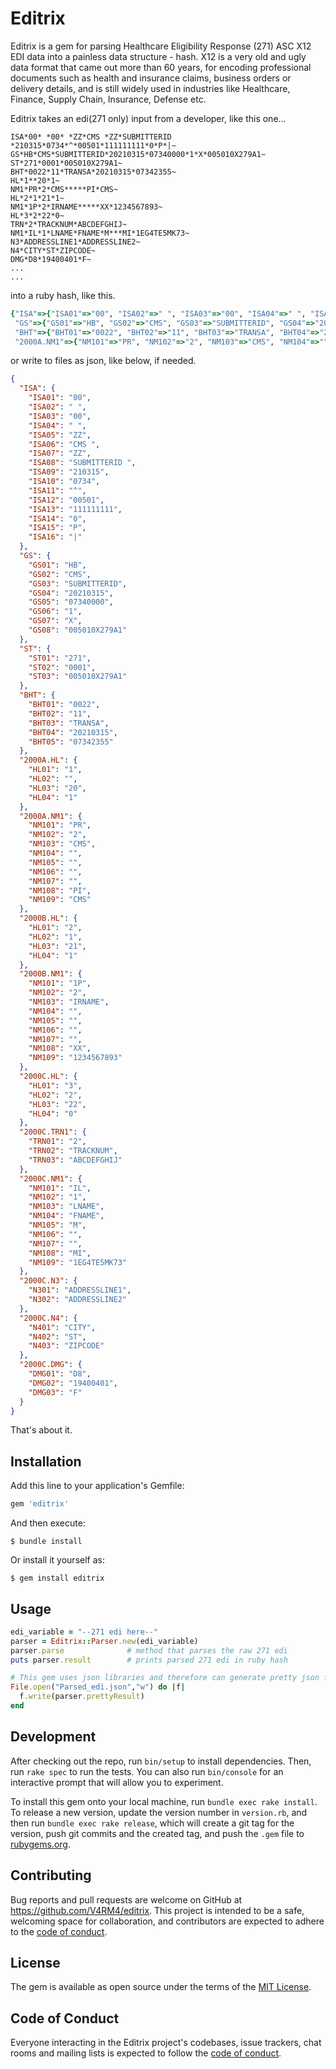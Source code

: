 # Editrix

Editrix is a gem for parsing Healthcare Eligibility Response (271) ASC X12 EDI data into a painless data structure - hash. X12 is a very old and ugly data format that came out more than 60 years, for encoding professional documents such as health and insurance claims, business orders or delivery details, and is still widely used in industries like Healthcare, Finance, Supply Chain, Insurance, Defense etc.

Editrix takes an edi(271 only) input from a developer, like this one...
```text
ISA*00* *00* *ZZ*CMS *ZZ*SUBMITTERID *210315*0734*^*00501*111111111*0*P*|~
GS*HB*CMS*SUBMITTERID*20210315*07340000*1*X*005010X279A1~
ST*271*0001*005010X279A1~
BHT*0022*11*TRANSA*20210315*07342355~
HL*1**20*1~
NM1*PR*2*CMS*****PI*CMS~
HL*2*1*21*1~
NM1*1P*2*IRNAME*****XX*1234567893~
HL*3*2*22*0~
TRN*2*TRACKNUM*ABCDEFGHIJ~
NM1*IL*1*LNAME*FNAME*M***MI*1EG4TE5MK73~
N3*ADDRESSLINE1*ADDRESSLINE2~
N4*CITY*ST*ZIPCODE~
DMG*D8*19400401*F~
...
...
```
into a ruby hash, like this.
```ruby
{"ISA"=>{"ISA01"=>"00", "ISA02"=>" ", "ISA03"=>"00", "ISA04"=>" ", "ISA05"=>"ZZ", "ISA06"=>"CMS ", "ISA07"=>"ZZ", "ISA08"=>"SUBMITTERID ", "ISA09"=>"210315", "ISA10"=>"0734", "ISA11"=>"^", "ISA12"=>"00501", "ISA13"=>"111111111", "ISA14"=>"0", "ISA15"=>"P", "ISA16"=>"|"}, 
 "GS"=>{"GS01"=>"HB", "GS02"=>"CMS", "GS03"=>"SUBMITTERID", "GS04"=>"20210315", "GS05"=>"07340000", "GS06"=>"1", "GS07"=>"X", "GS08"=>"005010X279A1"}, "ST"=>{"ST01"=>"271", "ST02"=>"0001", "ST03"=>"005010X279A1"}, 
 "BHT"=>{"BHT01"=>"0022", "BHT02"=>"11", "BHT03"=>"TRANSA", "BHT04"=>"20210315", "BHT05"=>"07342355"}, "2000A.HL"=>{"HL01"=>"1", "HL02"=>"", "HL03"=>"20", "HL04"=>"1"}, 
 "2000A.NM1"=>{"NM101"=>"PR", "NM102"=>"2", "NM103"=>"CMS", "NM104"=>"", "NM105"=>"", "NM106"=>"", "NM107"=>"", "NM108"=>"PI", "NM109"=>"CMS"}, "2000B.HL"=>{"HL01"=>"2", "HL02"=>"1", "HL03"=>"21", "HL04"=>"1"}} #....
```
or write to files as json, like below, if needed.
```json
{
  "ISA": {
    "ISA01": "00",
    "ISA02": " ",
    "ISA03": "00",
    "ISA04": " ",
    "ISA05": "ZZ",
    "ISA06": "CMS ",
    "ISA07": "ZZ",
    "ISA08": "SUBMITTERID ",
    "ISA09": "210315",
    "ISA10": "0734",
    "ISA11": "^",
    "ISA12": "00501",
    "ISA13": "111111111",
    "ISA14": "0",
    "ISA15": "P",
    "ISA16": "|"
  },
  "GS": {
    "GS01": "HB",
    "GS02": "CMS",
    "GS03": "SUBMITTERID",
    "GS04": "20210315",
    "GS05": "07340000",
    "GS06": "1",
    "GS07": "X",
    "GS08": "005010X279A1"
  },
  "ST": {
    "ST01": "271",
    "ST02": "0001",
    "ST03": "005010X279A1"
  },
  "BHT": {
    "BHT01": "0022",
    "BHT02": "11",
    "BHT03": "TRANSA",
    "BHT04": "20210315",
    "BHT05": "07342355"
  },
  "2000A.HL": {
    "HL01": "1",
    "HL02": "",
    "HL03": "20",
    "HL04": "1"
  },
  "2000A.NM1": {
    "NM101": "PR",
    "NM102": "2",
    "NM103": "CMS",
    "NM104": "",
    "NM105": "",
    "NM106": "",
    "NM107": "",
    "NM108": "PI",
    "NM109": "CMS"
  },
  "2000B.HL": {
    "HL01": "2",
    "HL02": "1",
    "HL03": "21",
    "HL04": "1"
  },
  "2000B.NM1": {
    "NM101": "1P",
    "NM102": "2",
    "NM103": "IRNAME",
    "NM104": "",
    "NM105": "",
    "NM106": "",
    "NM107": "",
    "NM108": "XX",
    "NM109": "1234567893"
  },
  "2000C.HL": {
    "HL01": "3",
    "HL02": "2",
    "HL03": "22",
    "HL04": "0"
  },
  "2000C.TRN1": {
    "TRN01": "2",
    "TRN02": "TRACKNUM",
    "TRN03": "ABCDEFGHIJ"
  },
  "2000C.NM1": {
    "NM101": "IL",
    "NM102": "1",
    "NM103": "LNAME",
    "NM104": "FNAME",
    "NM105": "M",
    "NM106": "",
    "NM107": "",
    "NM108": "MI",
    "NM109": "1EG4TE5MK73"
  },
  "2000C.N3": {
    "N301": "ADDRESSLINE1",
    "N302": "ADDRESSLINE2"
  },
  "2000C.N4": {
    "N401": "CITY",
    "N402": "ST",
    "N403": "ZIPCODE"
  },
  "2000C.DMG": {
    "DMG01": "D8",
    "DMG02": "19400401",
    "DMG03": "F"
  }
} 
```
That's about it.


## Installation

Add this line to your application's Gemfile:

```ruby
gem 'editrix'
```

And then execute:

    $ bundle install

Or install it yourself as:

    $ gem install editrix

## Usage
```ruby
edi_variable = "--271 edi here--"
parser = Editrix::Parser.new(edi_variable) 
parser.parse              # method that parses the raw 271 edi
puts parser.result        # prints parsed 271 edi in ruby hash

# This gem uses json libraries and therefore can generate pretty json files.
File.open("Parsed_edi.json","w") do |f|
  f.write(parser.prettyResult)
end
```

## Development

After checking out the repo, run `bin/setup` to install dependencies. Then, run `rake spec` to run the tests. You can also run `bin/console` for an interactive prompt that will allow you to experiment.

To install this gem onto your local machine, run `bundle exec rake install`. To release a new version, update the version number in `version.rb`, and then run `bundle exec rake release`, which will create a git tag for the version, push git commits and the created tag, and push the `.gem` file to [rubygems.org](https://rubygems.org).

## Contributing

Bug reports and pull requests are welcome on GitHub at https://github.com/V4RM4/editrix. This project is intended to be a safe, welcoming space for collaboration, and contributors are expected to adhere to the [code of conduct](https://github.com/[USERNAME]/editrix/blob/master/CODE_OF_CONDUCT.md).

## License

The gem is available as open source under the terms of the [MIT License](https://opensource.org/licenses/MIT).

## Code of Conduct

Everyone interacting in the Editrix project's codebases, issue trackers, chat rooms and mailing lists is expected to follow the [code of conduct](https://github.com/[USERNAME]/editrix/blob/master/CODE_OF_CONDUCT.md).
